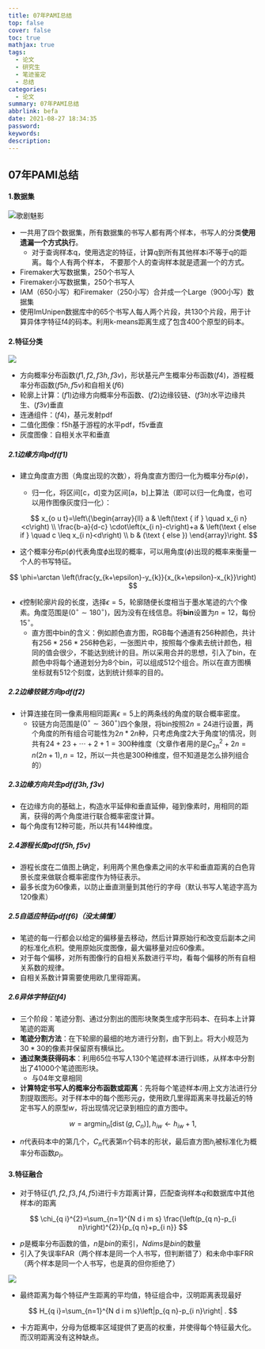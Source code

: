 ```yaml
---
title: 07年PAMI总结
top: false
cover: false
toc: true
mathjax: true
tags:
  - 论文
  - 研究生
  - 笔迹鉴定
  - 总结
categories:
  - 论文
summary: 07年PAMI总结
abbrlink: befa
date: 2021-08-27 18:34:35
password:
keywords:
description:
---
```

## 07年PAMI总结

#### 1.数据集

![歌剧魅影](https://leng-mypic.oss-cn-beijing.aliyuncs.com/20210827152445.png)

- 一共用了四个数据集，所有数据集的书写人都有两个样本，书写人的分类**使用遗漏一个方式执行**。
  - 对于查询样本q，使用选定的特征，计算q到所有其他样本i不等于q的距离。每个人有两个样本， 不要那个人的查询样本就是遗漏一个的方式。
- Firemaker大写数据集，250个书写人
- Firemaker小写数据集，250个书写人
- IAM（650小写）和Firemaker（250小写）合并成一个Large（900小写）数据集
- 使用ImUnipen数据库中的65个书写人每人两个片段，共130个片段，用于计算异体字特征f4的码本。利用k-means距离生成了包含400个原型的码本。

#### 2.特征分类

![](https://leng-mypic.oss-cn-beijing.aliyuncs.com/20210827143111.png)

- 方向概率分布函数$(f1,f2,f3h,f3v)$，形状基元产生概率分布函数$(f4)$，游程概率分布函数$(f5h,f5v)$和自相关$(f6)$
- 轮廓上计算：$(f1)$边缘方向概率分布函数、$(f2)$边缘铰链、$(f3h)$水平边缘共生、$(f3v)$垂直
- 连通组件：$(f4)$，基元发射pdf
- 二值化图像：f5h基于游程的水平pdf，f5v垂直
- 灰度图像：自相关水平和垂直

##### 2.1边缘方向$pdf (f1)$

- 建立角度直方图（角度出现的次数），将角度直方图归一化为概率分布$p(\phi)$，

  - 归一化，将区间[c，d]变为区间[a，b]上算法（即可以归一化角度，也可以用作图像灰度归一化）：

  $$
  x_{o u t}=\left\{\begin{array}{ll}
  a & \left(\text { if } \quad x_{i n}<c\right) \\
  \frac{b-a}{d-c} \cdot\left(x_{i n}-c\right)+a & \left(\text { else if } \quad c \leq x_{i n}<d\right) \\
  b & (\text { else })
  \end{array}\right.
  $$

- 这个概率分布$p(\phi)$代表角度$\phi$出现的概率，可以用角度$(\phi)$出现的概率来衡量一个人的书写特征。

$$
\phi=\arctan \left(\frac{y_{k+\epsilon}-y_{k}}{x_{k+\epsilon}-x_{k}}\right)
$$
  -  $\epsilon$控制轮廓片段的长度，选择$\epsilon=5$，轮廓随便长度相当于墨水笔迹的六个像素。角度范围是$(0^\circ \sim 180^\circ)$，因为没有在线信息。将**bin**设置为$n=12$，每份$15^\circ$。
      - 直方图中bin的含义：例如颜色直方图，RGB每个通道有256种颜色，共计有$256*256*256$种色彩，一张图片中，按照每个像素去统计颜色，相同的值会很少，不能达到统计的目。所以采用合并的思想，引入了bin，在颜色中将每个通道划分为8个bin，可以组成512个组合。所以在直方图横坐标就有512个刻度，达到统计频率的目的。

##### 2.2边缘铰链方向$pdf(f2)$

- 计算连接在同一像素用相同距离$\epsilon=5$上的两条线的角度的联合概率密度。
  - 铰链方向范围是$(0^\circ \sim 360^\circ)$四个象限，将bin按照$2n=24$进行设置，两个角度的所有组合可能性为$2n*2n$种，只考虑角度2大于角度1的情况，则共有$24+23+\cdots+2+1=300$种维度（文章作者用的是$C_{2 n}^{2}+2 n=n(2 n+1),n=12$，所以一共也是300种维度，但不知道是怎么排列组合的）

##### 2.3边缘方向共生$pdf(f3h,f3v)$

- 在边缘方向的基础上，构造水平延伸和垂直延伸，碰到像素时，用相同的距离，获得的两个角度进行联合概率密度计算。
- 每个角度有12种可能，所以共有144种维度。

##### 2.4游程长度$pdf(f5h,f5v)$

- 游程长度在二值图上确定，利用两个黑色像素之间的水平和垂直距离的白色背景长度来做联合概率密度作为特征表示。
- 最多长度为60像素，以防止垂直测量到其他行的字母（默认书写人笔迹字高为120像素）

##### 2.5自适应特征$pdf(f6)$（没太搞懂）

- 笔迹的每一行都会以给定的偏移量去移动，然后计算原始行和改变后副本之间的标准化点积。使用原始灰度图像，最大偏移量对应60像素。
- 对于每个偏移，对所有图像行的自相关系数进行平均，看每个偏移的所有自相关系数的规律。
- 自相关系数计算需要使用欧几里得距离。

##### 2.6异体字特征$(f4)$

- 三个阶段：笔迹分割、通过分割出的图形块聚类生成字形码本、在码本上计算笔迹的距离
- **笔迹分割方法**：在下轮廓的最细的地方进行分割，由下到上。将大小规范为$30*30$的像素并保留原有横纵比。
- **通过聚类获得码本**：利用65位书写人130个笔迹样本进行训练，从样本中分割出了41000个笔迹图形块。
  - 与04年文章相同
- **计算特定书写人的概率分布函数或距离**：先将每个笔迹样本$i$用上文方法进行分割提取图形。对于样本中的每个图形元$g$，使用欧几里得距离来寻找最近的特定书写人的原型$w$，将出现情况记录到相应的直方图中。

$$
w=\operatorname{argmin}_{n}\left[\operatorname{dist}\left(g, C_{n}\right)\right], h_{i w} \leftarrow h_{i w}+1,
$$

- $n$代表码本中的第几个，$C_n$代表第n个码本的形状，最后直方图$h_i$被标准化为概率分布函数$p_i$。

#### 3.特征融合

- 对于特征$(f1,f2,f3,f4,f5)$进行卡方距离计算，匹配查询样本$q$和数据库中其他样本$i$的距离

$$
\chi_{q i}^{2}=\sum_{n=1}^{N d i m s} \frac{\left(p_{q n}-p_{i n}\right)^{2}}{p_{q n}+p_{i n}}
$$

- $p$是概率分布函数的值，$n$是$bin$的索引，$Ndims$是$bin$的数量
- 引入了失误率FAR（两个样本是同一个人书写，但判断错了）和未命中率FRR（两个样本是同一个人书写，也是真的但你拒绝了）

![](https://leng-mypic.oss-cn-beijing.aliyuncs.com/20210827134609.png)

- 最终距离为每个特征产生距离的平均值，特征组合中，汉明距离表现最好

$$
H_{q i}=\sum_{n=1}^{N d i m s}\left|p_{q n}-p_{i n}\right| .
$$

- 卡方距离中，分母为低概率区域提供了更高的权重，并使得每个特征最大化。而汉明距离没有这种缺点。






